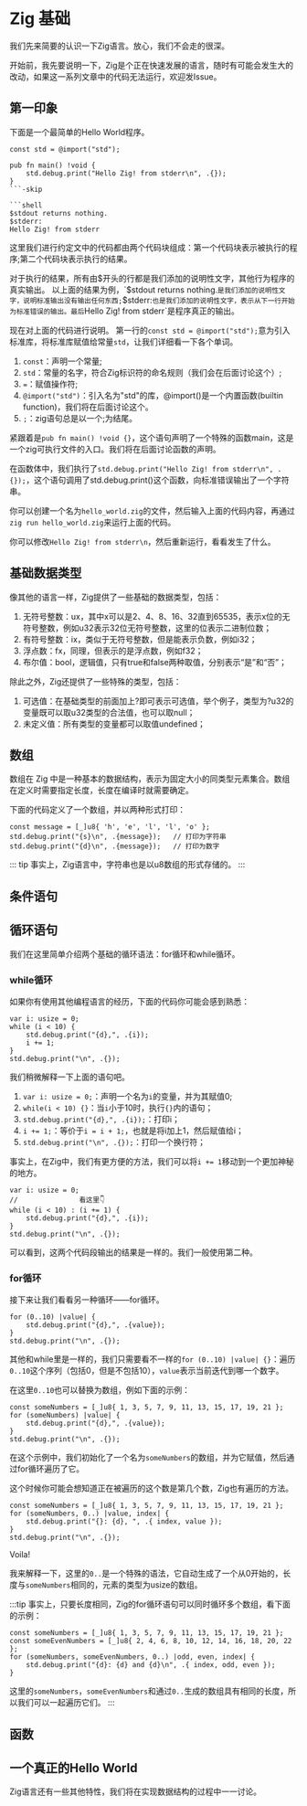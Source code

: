 # Zig 基础

我们先来简要的认识一下Zig语言。放心，我们不会走的很深。

开始前，我先要说明一下，Zig是个正在快速发展的语言，随时有可能会发生大的改动，如果这一系列文章中的代码无法运行，欢迎发Issue。

## 第一印象

下面是一个最简单的Hello World程序。

```zig
const std = @import("std");

pub fn main() !void {
    std.debug.print("Hello Zig! from stderr\n", .{});
}
```-skip

```shell
$stdout returns nothing.
$stderr:
Hello Zig! from stderr
```

这里我们进行约定文中的代码都由两个代码块组成：第一个代码块表示被执行的程序;第二个代码块表示执行的结果。

对于执行的结果，所有由$开头的行都是我们添加的说明性文字，其他行为程序的真实输出。
以上面的结果为例，`$stdout returns nothing.`是我们添加的说明性文字，说明标准输出没有输出任何东西;`$stderr:`也是我们添加的说明性文字，表示从下一行开始为标准错误的输出。最后`Hello Zig! from stderr`是程序真正的输出。

现在对上面的代码进行说明。
第一行的`const std = @import("std");`意为引入标准库，将标准库赋值给常量`std`，让我们详细看一下各个单词。

1. `const`：声明一个常量;
2. `std`：常量的名字，符合Zig标识符的命名规则（我们会在后面讨论这个）;
3. `=`：赋值操作符;
4. `@import("std")`：引入名为"std"的库，@import()是一个内置函数(builtin function)，我们将在后面讨论这个。
5. `;`：zig语句总是以一个;为结尾。

紧跟着是`pub fn main() !void {}`，这个语句声明了一个特殊的函数main，这是一个zig可执行文件的入口。我们将在后面讨论函数的声明。

在函数体中，我们执行了`std.debug.print("Hello Zig! from stderr\n", .{});`，这个语句调用了std.debug.print()这个函数，向标准错误输出了一个字符串。

你可以创建一个名为`hello_world.zig`的文件，然后输入上面的代码内容，再通过`zig run hello_world.zig`来运行上面的代码。

你可以修改`Hello Zig! from stderr\n`，然后重新运行，看看发生了什么。

## 基础数据类型

像其他的语言一样，Zig提供了一些基础的数据类型，包括：

1. 无符号整数：ux，其中x可以是2、4、8、16、32直到65535，表示x位的无符号整数，例如u32表示32位无符号整数，这里的位表示二进制位数；
2. 有符号整数：ix，类似于无符号整数，但是能表示负数，例如i32；
3. 浮点数：fx，同理，但表示的是浮点数，例如f32；
4. 布尔值：bool，逻辑值，只有true和false两种取值，分别表示“是”和“否”；

除此之外，Zig还提供了一些特殊的类型，包括：

1. 可选值：在基础类型的前面加上?即可表示可选值，举个例子，类型为?u32的变量既可以取u32类型的合法值，也可以取null；
2. 未定义值：所有类型的变量都可以取值undefined；

## 数组

数组在 Zig 中是一种基本的数据结构，表示为固定大小的同类型元素集合。数组在定义时需要指定长度，长度在编译时就需要确定。

下面的代码定义了一个数组，并以两种形式打印：

```zig
const message = [_]u8{ 'h', 'e', 'l', 'l', 'o' };
std.debug.print("{s}\n", .{message});   // 打印为字符串
std.debug.print("{d}\n", .{message});   // 打印为数字
```
::: tip
事实上，Zig语言中，字符串也是以u8数组的形式存储的。
:::

## 条件语句

## 循环语句

我们在这里简单介绍两个基础的循环语法：for循环和while循环。

### while循环

如果你有使用其他编程语言的经历，下面的代码你可能会感到熟悉：

```zig
var i: usize = 0;
while (i < 10) {
    std.debug.print("{d},", .{i});
    i += 1;
}
std.debug.print("\n", .{});
```

我们稍微解释一下上面的语句吧。

1. `var i: usize = 0;`：声明一个名为`i`的变量，并为其赋值0;
2. `while(i < 10) {}`：当`i`小于10时，执行`{}`内的语句；
3. `std.debug.print("{d},", .{i});`：打印i；
4. `i += 1;`：等价于`i = i + 1;`，也就是将i加上1，然后赋值给i；
5. `std.debug.print("\n", .{});`：打印一个换行符；

事实上，在Zig中，我们有更方便的方法，我们可以将`i += 1`移动到一个更加神秘的地方。

```zig
var i: usize = 0;
//               看这里👇
while (i < 10) : (i += 1) {
    std.debug.print("{d},", .{i});
}
std.debug.print("\n", .{});
```

可以看到，这两个代码段输出的结果是一样的。我们一般使用第二种。

### for循环

接下来让我们看看另一种循环——for循环。

```zig
for (0..10) |value| {
    std.debug.print("{d},", .{value});
}
std.debug.print("\n", .{});
```

其他和while里是一样的，我们只需要看不一样的`for (0..10) |value| {}`：遍历`0..10`这个序列（包括0，但是不包括10），`value`表示当前迭代到哪一个数字。

在这里`0..10`也可以替换为数组，例如下面的示例：

```zig
const someNumbers = [_]u8{ 1, 3, 5, 7, 9, 11, 13, 15, 17, 19, 21 };
for (someNumbers) |value| {
    std.debug.print("{d},", .{value});
}
std.debug.print("\n", .{});
```

在这个示例中，我们初始化了一个名为`someNumbers`的数组，并为它赋值，然后通过for循环遍历了它。

这个时候你可能会想知道正在被遍历的这个数是第几个数，Zig也有遍历的方法。

```zig
const someNumbers = [_]u8{ 1, 3, 5, 7, 9, 11, 13, 15, 17, 19, 21 };
for (someNumbers, 0..) |value, index| {
    std.debug.print("{}: {d}, ", .{ index, value });
}
std.debug.print("\n", .{});
```

Voila!

我来解释一下，这里的`0..`是一个特殊的语法，它自动生成了一个从0开始的，长度与`someNumbers`相同的，元素的类型为usize的数组。

:::tip
事实上，只要长度相同，Zig的for循环语句可以同时循环多个数组，看下面的示例：
```zig
const someNumbers = [_]u8{ 1, 3, 5, 7, 9, 11, 13, 15, 17, 19, 21 };
const someEvenNumbers = [_]u8{ 2, 4, 6, 8, 10, 12, 14, 16, 18, 20, 22 };
for (someNumbers, someEvenNumbers, 0..) |odd, even, index| {
    std.debug.print("{d}: {d} and {d}\n", .{ index, odd, even });
}
```
这里的`someNumbers`，`someEvenNumbers`和通过`0..`生成的数组具有相同的长度，所以我们可以一起遍历它们。
:::

## 函数

## 一个真正的Hello World

Zig语言还有一些其他特性，我们将在实现数据结构的过程中一一讨论。
